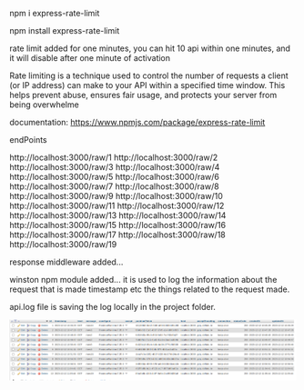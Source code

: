 npm i express-rate-limit

npm install express-rate-limit 

rate limit added for one minutes, you can hit 10 api within one minutes, and it will disable after one minute of activation

Rate limiting is a technique used to control the number of requests a client (or IP address) can make to your API within a specified time window. This helps prevent abuse, ensures fair usage, and protects your server from being overwhelme

documentation: https://www.npmjs.com/package/express-rate-limit

endPoints

http://localhost:3000/raw/1
http://localhost:3000/raw/2
http://localhost:3000/raw/3
http://localhost:3000/raw/4
http://localhost:3000/raw/5
http://localhost:3000/raw/6
http://localhost:3000/raw/7
http://localhost:3000/raw/8
http://localhost:3000/raw/9
http://localhost:3000/raw/10
http://localhost:3000/raw/11
http://localhost:3000/raw/12
http://localhost:3000/raw/13
http://localhost:3000/raw/14
http://localhost:3000/raw/15
http://localhost:3000/raw/16
http://localhost:3000/raw/17
http://localhost:3000/raw/18
http://localhost:3000/raw/19


response middleware added...

winston npm module added... it is used to log the information about the request that is made timestamp etc the things related to the request made.

api.log file is saving the log locally in the project folder.


![Alt text](image.png)